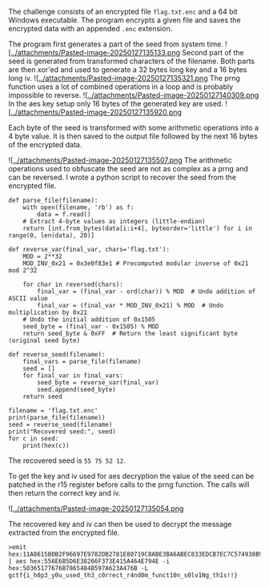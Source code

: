 The challenge consists of an encrypted file `flag.txt.enc` and a 64 bit Windows executable. The program encrypts a given file and saves the encrypted data with an appended `.enc` extension.

The program first generates a part of the seed from system time.
![[../attachments/Pasted-image-20250127135133.png](../attachments/Pasted-image-20250127135133.png)
Second part of the seed is generated from transformed characters of the filename. Both parts are then xor'ed and used to generate a 32 bytes long key and a 16 bytes long iv.
![[../attachments/Pasted-image-20250127135321.png](../attachments/Pasted-image-20250127135321.png)
The prng function uses a lot of combined operations in a loop and is probably impossible to reverse.
![[../attachments/Pasted-image-20250127140309.png](../attachments/Pasted-image-20250127140309.png)
In the aes key setup only 16 bytes of the generated key are used.
![[../attachments/Pasted-image-20250127135920.png](../attachments/Pasted-image-20250127135920.png)

Each byte of the seed is transformed with some arithmetic operations into a 4 byte value. It is then saved to the output file followed by the next 16 bytes of the encrypted data. 

![[../attachments/Pasted-image-20250127135507.png](../attachments/Pasted-image-20250127135507.png)
The arithmetic operations used to obfuscate the seed are not as complex as a prng and can be reversed. I wrote a python script to recover the seed from the encrypted file.
```
def parse_file(filename):
    with open(filename, 'rb') as f:
        data = f.read()
    # Extract 4-byte values as integers (little-endian)
    return [int.from_bytes(data[i:i+4], byteorder='little') for i in range(0, len(data), 20)]

def reverse_var(final_var, chars='flag.txt'):
    MOD = 2**32
    MOD_INV_0x21 = 0x3e0f83e1 # Precomputed modular inverse of 0x21 mod 2^32

    for char in reversed(chars):
        final_var = (final_var - ord(char)) % MOD  # Undo addition of ASCII value
        final_var = (final_var * MOD_INV_0x21) % MOD  # Undo multiplication by 0x21
    # Undo the initial addition of 0x1505
    seed_byte = (final_var - 0x1505) % MOD
    return seed_byte & 0xFF  # Return the least significant byte (original seed byte)

def reverse_seed(filename):
    final_vars = parse_file(filename)
    seed = []
    for final_var in final_vars:
        seed_byte = reverse_var(final_var)
        seed.append(seed_byte)
    return seed

filename = 'flag.txt.enc'
print(parse_file(filename))
seed = reverse_seed(filename)
print("Recovered seed:", seed)
for c in seed:
    print(hex(c))

```
The recovered seed is `55 75 52 12`.

To get the key and iv used for aes decryption the value of the seed can be patched in the r15 register before calls to the prng function. The calls will then return the correct key and iv.

![[../attachments/Pasted-image-20250127135054.png](../attachments/Pasted-image-20250127135054.png)

The recovered key and iv can then be used to decrypt the message extracted from the encrypted file.

```
>emit hex:11A8615B0B2F96697E9782DB2781E80719C8ABE3BA6ABEC833EDCB7EC7C574938B995F5BEA14BADEAF111B401679B0E3A3F001923AA9DC17F1BB0BDA10907C51 | aes hex:556E6B5D6E38266F373E415A464E794E -i hex:50365177676B7865484B597A623A476B -L                                                                                   gctf{i_h0p3_y0u_used_th3_c0rrect_r4nd0m_funct10n_s0lv1Ng_th1s!!} 
```